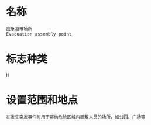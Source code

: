 # 名称
    应急避难场所
    Evacuation assembly point

# 标志种类
    H

# 设置范围和地点
    在发生突发事件时用于容纳危险区域内疏散人员的场所，如公园、广场等

